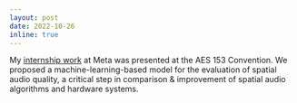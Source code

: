 ```yaml
---
layout: post
date: 2022-10-26
inline: true
---
```


My <a href="https://www.aes.org/e-lib/browse.cfm?elib=21931">internship work</a> at Meta was presented at the AES 153 Convention. We proposed a machine-learning-based model for the evaluation of spatial audio quality, a critical step in comparison & improvement of spatial audio algorithms and hardware systems.
